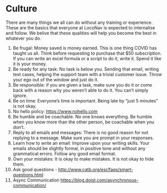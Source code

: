 # Culture

There are many things we all can do without any training or experience. These are the basics that everyone at LocoNav is expected to internalise and follow. We belive that these qualities will help you become the best in whatever you do.

1. Be frugal: Money saved is money earned. This is one thing COVID has taught us all. Think before requesting to purchase that $50 subscription. If you can write an excel formula or a script to do it, write it. Spend it like it is your money.
1. Be ready for any task: No task is below you. Sending that email, writing test cases, helping the support team with a trivial customer issue. Throw your ego out of the window and just do it.
1. Be responsible: if you are given a task, make sure you do it or come back with a reason why you weren’t able to do it. You can’t simply ignore.
1. Be on time: Everyone’s time is important. Being late by “just 5 minutes” is not okay.
1. No hello policy: https://www.nohello.com 
1. Be humble and be coachable. No one knows everything. Be humble when you know more than the other person, be coachable when you don’t.
1. Reply to all emails and messages: There is no good reason for not replying to a message. Make sure you are prompt in your responses.
1. Learn how to write an email: Improve upon your writing skills. Your emails should be slightly formal, in positive tone and without any grammatical errors. Follow any good email format.
1. Own your mistakes: It is okay to make mistakes. It is not okay to hide them.
1. Ask good questions - http://www.catb.org/esr/faqs/smart-questions.html
1. Async Communication https://blog.doist.com/asynchronous-communication/
